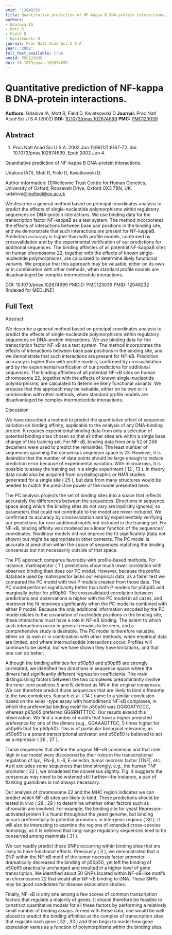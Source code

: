 ```yaml
---
pmid: '12048232'
title: Quantitative prediction of NF-kappa B DNA-protein interactions.
authors:
- Udalova IA
- Mott R
- Field D
- Kwiatkowski D
journal: Proc Natl Acad Sci U S A
year: '2002'
full_text_available: true
pmcid: PMC123039
doi: 10.1073/pnas.102674699
---
```


# Quantitative prediction of NF-kappa B DNA-protein interactions.
**Authors:** Udalova IA, Mott R, Field D, Kwiatkowski D
**Journal:** Proc Natl Acad Sci U S A (2002)
**DOI:** [10.1073/pnas.102674699](https://doi.org/10.1073/pnas.102674699)
**PMC:** [PMC123039](https://www.ncbi.nlm.nih.gov/pmc/articles/PMC123039/)

## Abstract

1. Proc Natl Acad Sci U S A. 2002 Jun 11;99(12):8167-72. doi: 
10.1073/pnas.102674699. Epub 2002 Jun 4.

Quantitative prediction of NF-kappa B DNA-protein interactions.

Udalova IA(1), Mott R, Field D, Kwiatkowski D.

Author information:
(1)Wellcome Trust Centre for Human Genetics, University of Oxford, Roosevelt 
Drive, Oxford OX3 7BN, UK. iudalova@molbiol@ox.ac.uk

We describe a general method based on principal coordinates analysis to predict 
the effects of single-nucleotide polymorphisms within regulatory sequences on 
DNA-protein interactions. We use binding data for the transcription factor 
NF-kappaB as a test system. The method incorporates the effects of interactions 
between base pair positions in the binding site, and we demonstrate that such 
interactions are present for NF-kappaB. Prediction accuracy is higher than with 
profile models, confirmed by crossvalidation and by the experimental 
verification of our predictions for additional sequences. The binding affinities 
of all potential NF-kappaB sites on human chromosome 22, together with the 
effects of known single-nucleotide polymorphisms, are calculated to determine 
likely functional variants. We propose that this approach may be valuable, 
either on its own or in combination with other methods, when standard profile 
models are disadvantaged by complex internucleotide interactions.

DOI: 10.1073/pnas.102674699
PMCID: PMC123039
PMID: 12048232 [Indexed for MEDLINE]

## Full Text

Abstract

We describe a general method based on principal coordinates analysis to predict the effects of single-nucleotide polymorphisms within regulatory sequences on DNA–protein interactions. We use binding data for the transcription factor NF-κB as a test system. The method incorporates the effects of interactions between base pair positions in the binding site, and we demonstrate that such interactions are present for NF-κB. Prediction accuracy is higher than with profile models, confirmed by crossvalidation and by the experimental verification of our predictions for additional sequences. The binding affinities of all potential NF-κB sites on human chromosome 22, together with the effects of known single-nucleotide polymorphisms, are calculated to determine likely functional variants. We propose that this approach may be valuable, either on its own or in combination with other methods, when standard profile models are disadvantaged by complex internucleotide interactions.

Discussion

We have described a method to predict the quantitative effect of sequence variation on binding affinity, applicable to the analysis of any DNA-binding protein. It requires experimental binding data from only a selection of potential binding sites chosen so that all other sites are within a single base change of this training set. For NF-κB, binding data from only 52 of 256 decamers were used to predict the remainder. The least number of sequences spanning the consensus sequence space is 23. However, it is desirable that the number of data points should be large enough to reduce prediction error because of experimental variation. With microarrays, it is possible to assay the training set in a single experiment ( 12 , 13 ). In theory, data could also be acquired from crystallographic or NMR studies generated for a single site ( 25 ), but data from many structures would be needed to match the predictive power of the model presented here.

The PC analysis projects the set of binding sites into a space that reflects accurately the differences between the sequences. Directions in sequence space along which the binding sites do not vary are implicitly ignored, so parameters that could not contribute to the model are never included. We confirmed its accuracy by crossvalidation and by experimentally verifying our predictions for nine additional motifs not included in the training set. For NF-κB, binding affinity was modeled as a linear function of the sequences' coordinates. Nonlinear models did not improve the fit significantly (data not shown) but might be appropriate in other contexts. The PC model is accurate at prediction within the space of sequences matching the binding consensus but not necessarily outside of that space.

The PC approach compares favorably with profile-based methods. For instance, matinspector ( 7 ) predictions show much lower correlation with observed binding than does our PC model. However, because the profile database used by matinspector lacks our empirical data, as a fairer test we compared the PC model with two P models created from those data. The PC model performs significantly better than both P models for p50p65 and marginally better for p50p50. The crossvalidated correlation between predictions and observations is higher with the PC model in all cases, and moreover the fit improves significantly when the PC model is combined with either P model. Because the only additional information encoded by the PC model relates to the covariation of nucleotide positions in the binding site, these interactions must have a role in NF-κB binding. The extent to which such interactions occur in general remains to be seen, and a comprehensive study is desirable. The PC model is therefore valuable, either on its own or in combination with other methods, when empirical data are limited, and where internucleotide interactions occur. Profiles will continue to be useful, but we have shown they have limitations, and that one can do better.

Although the binding affinities for p50p50 and p50p65 are strongly correlated, we identified two directions in sequence space where the dimers had significantly different regression coefficients. The main distinguishing factors between the two complexes predominantly involve the inner core positions 5 and 6, defined as NN in the original consensus. We can therefore predict those sequences that are likely to bind differently to the two complexes. Kunsch et al. ( 14 ) came to a similar conclusion based on the selex -type assay with homodimeric NF-κB complexes, in which the preferential binding motif for p50p50 was GGGGATYCCC, whereas p65p65 preferred GGGRNTTTCC. Our results extend this observation. We find a number of motifs that have a higher predicted preference for one of the dimers (e.g., GGAAAGTTCC, 5 times higher for p50p65 that for p50p50). This is of particular biological relevance, as p50p65 is a potent transcriptional activator, and p50p50 is believed to act as a repressor ( 26 , 27 ).

Those sequences that define the original NF-κB consensus and that rank high in our model were discovered by their roles in the transcriptional regulation of Igκ, IFN-β, IL-6, E-selectin, tumor necrosis factor (TNF), etc. As it excludes some sequences that bind strongly, e.g., the human TNF promoter ( 22 ), we broadened the consensus slightly. Fig. 4 suggests the consensus may need to be widened still further—for instance, a pair of flanking guanidines is not always necessary.

Our analysis of chromosome 22 and the MHC region indicates we can predict which NF-κB sites are likely to bind. These predictions should be tested in vivo ( 28 , 29 ) to determine whether other factors such as chromatin are involved. For example, the binding site for yeast Repressor-activated protein 1 is found throughout the yeast genome, but binding occurs preferentially to potential promotors in intergenic regions ( 30 ). It will also be interesting to examine the regions of extended cross-species homology, as it is believed that long-range regulatory sequences tend to be conserved among mammals ( 31 ).

We can readily predict those SNPs occurring within binding sites that are likely to have functional effects. Previously ( 3 ), we demonstrated that a SNP within the NF-κB motif of the tumor necrosis factor promoter dramatically decreased the binding of p50p50, yet left the binding of p50p65 practically unchanged and resulted in a higher level of gene transcription. We identified about 50 SNPs located within NF-κB-like motifs on chromosome 22 that would alter NF-κB binding to DNA. These SNPs may be good candidates for disease association studies.

Finally, NF-κB is only one among a few scores of common transcription factors that regulate a majority of genes. It should therefore be feasible to construct quantitative models for all these factors by performing a relatively small number of binding assays. Armed with these data, one would be well placed to predict the binding affinities at the complex of transcription sites that regulate each gene ( 32 , 33 ) and then begin to model how gene expression varies as a function of polymorphisms within the binding sites.
